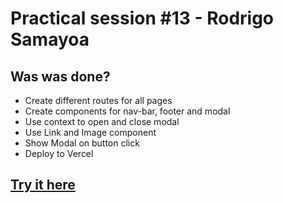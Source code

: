 # Practical session #13 - Rodrigo Samayoa

## Was was done?

- Create different routes for all pages
- Create components for nav-bar, footer and modal
- Use context to open and close modal
- Use Link and Image component
- Show Modal on button click
- Deploy to Vercel

## [Try it here]()
